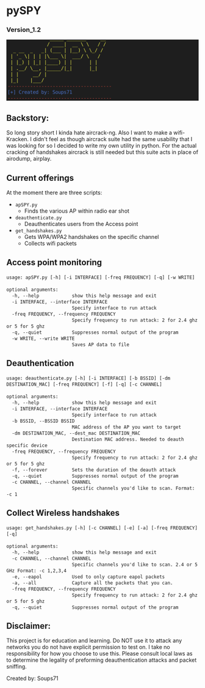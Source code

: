 # pySPY 
### Version_1.2
![Banner Art](images/banner.png)
## Backstory:
So long story short I kinda hate aircrack-ng. Also I want to make a wifi-Kracken. I didn't feel as though aircrack suite had the same usability that I was looking for so I decided to write my own utility in python. For the actual cracking of handshakes aircrack is still needed but this suite acts in place of airodump, airplay.

## Current offerings
At the moment there are three scripts:
* `apSPY.py`
    * Finds the various AP within radio ear shot
* `deauthenticate.py`
    * Deauthenticates users from the Access point
* `get_handshakes.py`
    * Gets WPA/WPA2 handshakes on the specific channel
    * Collects wifi packets


## Access point monitoring
```
usage: apSPY.py [-h] [-i INTERFACE] [-freq FREQUENCY] [-q] [-w WRITE]

optional arguments:
  -h, --help            show this help message and exit
  -i INTERFACE, --interface INTERFACE
                        Specify interface to run attack
  -freq FREQUENCY, --frequency FREQUENCY
                        Specify frequency to run attack: 2 for 2.4 ghz or 5 for 5 ghz
  -q, --quiet           Suppresses normal output of the program
  -w WRITE, --write WRITE
                        Saves AP data to file
```

## Deauthentication 
```
usage: deauthenticate.py [-h] [-i INTERFACE] [-b BSSID] [-dm DESTINATION_MAC] [-freq FREQUENCY] [-f] [-q] [-c CHANNEL]

optional arguments:
  -h, --help            show this help message and exit
  -i INTERFACE, --interface INTERFACE
                        Specify interface to run attack
  -b BSSID, --BSSID BSSID
                        MAC address of the AP you want to target
  -dm DESTINATION_MAC, --dest_mac DESTINATION_MAC
                        Destination MAC address. Needed to deauth specific device
  -freq FREQUENCY, --frequency FREQUENCY
                        Specify frequency to run attack: 2 for 2.4 ghz or 5 for 5 ghz
  -f, --forever         Sets the duration of the deauth attack
  -q, --quiet           Suppresses normal output of the program
  -c CHANNEL, --channel CHANNEL
                        Specific channels you'd like to scan. Format: -c 1
```

## Collect Wireless handshakes
```
usage: get_handshakes.py [-h] [-c CHANNEL] [-e] [-a] [-freq FREQUENCY] [-q]

optional arguments:
  -h, --help            show this help message and exit
  -c CHANNEL, --channel CHANNEL
                        Specific channels you'd like to scan. 2.4 or 5 GHz Format: -c 1,2,3,4
  -e, --eapol           Used to only capture eapol packets
  -a, --all             Capture all the packets that you can.
  -freq FREQUENCY, --frequency FREQUENCY
                        Specify frequency to run attack: 2 for 2.4 ghz or 5 for 5 ghz
  -q, --quiet           Suppresses normal output of the program
```

## Disclaimer:
This project is for education and learning. Do NOT use it to attack any networks you do not have explicit permission to test on. I take no responsibility for how you choose to use this. Please consult local laws as to determine the legality of preforming deauthentication attacks and packet sniffing.

Created by: Soups71

